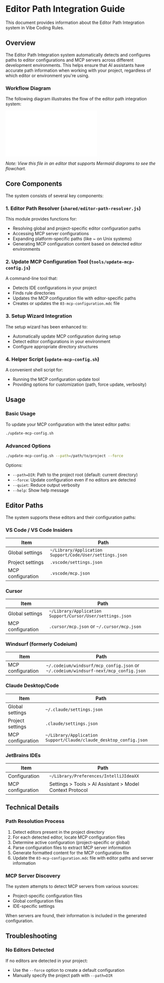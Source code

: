 # Editor Path Integration Guide

This document provides information about the Editor Path Integration system in Vibe Coding Rules.

## Overview

The Editor Path Integration system automatically detects and configures paths to editor configurations and MCP servers across different development environments. This helps ensure that AI assistants have accurate path information when working with your project, regardless of which editor or environment you're using.

### Workflow Diagram

The following diagram illustrates the flow of the editor path integration system:

![Editor Path Integration Flow](editor-path-flow.md)

*Note: View this file in an editor that supports Mermaid diagrams to see the flowchart.*

## Core Components

The system consists of several key components:

### 1. Editor Path Resolver (`shared/editor-path-resolver.js`)

This module provides functions for:
- Resolving global and project-specific editor configuration paths
- Accessing MCP server configurations
- Expanding platform-specific paths (like ~ on Unix systems)
- Generating MCP configuration content based on detected editor environments

### 2. Update MCP Configuration Tool (`tools/update-mcp-config.js`)

A command-line tool that:
- Detects IDE configurations in your project
- Finds rule directories
- Updates the MCP configuration file with editor-specific paths
- Creates or updates the `03-mcp-configuration.mdc` file

### 3. Setup Wizard Integration

The setup wizard has been enhanced to:
- Automatically update MCP configuration during setup
- Detect editor configurations in your environment
- Configure appropriate directory structures

### 4. Helper Script (`update-mcp-config.sh`)

A convenient shell script for:
- Running the MCP configuration update tool
- Providing options for customization (path, force update, verbosity)

## Usage

### Basic Usage

To update your MCP configuration with the latest editor paths:

```bash
./update-mcp-config.sh
```

### Advanced Options

```bash
./update-mcp-config.sh --path=/path/to/project --force
```

Options:
- `--path=DIR`: Path to the project root (default: current directory)
- `--force`: Update configuration even if no editors are detected
- `--quiet`: Reduce output verbosity
- `--help`: Show help message

## Editor Paths

The system supports these editors and their configuration paths:

### VS Code / VS Code Insiders

| Item | Path |
|------|------|
| Global settings | `~/Library/Application Support/Code/User/settings.json` |
| Project settings | `.vscode/settings.json` |
| MCP configuration | `.vscode/mcp.json` |

### Cursor

| Item | Path |
|------|------|
| Global settings | `~/Library/Application Support/Cursor/User/settings.json` |
| MCP configuration | `.cursor/mcp.json` or `~/.cursor/mcp.json` |

### Windsurf (formerly Codeium)

| Item | Path |
|------|------|
| MCP configuration | `~/.codeium/windsurf/mcp_config.json` or `~/.codeium/windsurf-next/mcp_config.json` |

### Claude Desktop/Code

| Item | Path |
|------|------|
| Global settings | `~/.claude/settings.json` |
| Project settings | `.claude/settings.json` |
| MCP configuration | `~/Library/Application Support/Claude/claude_desktop_config.json` |

### JetBrains IDEs

| Item | Path |
|------|------|
| Configuration | `~/Library/Preferences/IntelliJIdeaXX` |
| MCP configuration | Settings > Tools > AI Assistant > Model Context Protocol |

## Technical Details

### Path Resolution Process

1. Detect editors present in the project directory
2. For each detected editor, locate MCP configuration files
3. Determine active configuration (project-specific or global)
4. Parse configuration files to extract MCP server information
5. Generate formatted content for the MCP configuration file
6. Update the `03-mcp-configuration.mdc` file with editor paths and server information

### MCP Server Discovery

The system attempts to detect MCP servers from various sources:
- Project-specific configuration files
- Global configuration files
- IDE-specific settings

When servers are found, their information is included in the generated configuration.

## Troubleshooting

### No Editors Detected

If no editors are detected in your project:
- Use the `--force` option to create a default configuration
- Manually specify the project path with `--path=DIR`